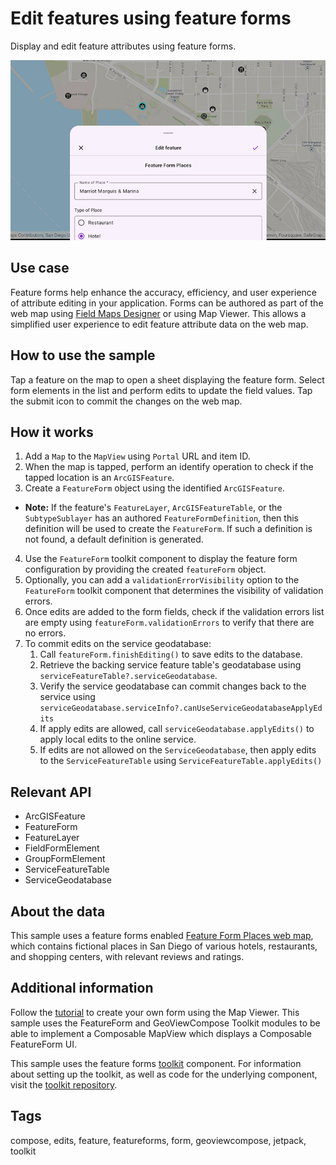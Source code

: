 # Edit features using feature forms

Display and edit feature attributes using feature forms.

![Image of Edit features using feature forms](edit-features-using-feature-forms.png)

## Use case

Feature forms help enhance the accuracy, efficiency, and user experience of attribute editing in your application. Forms can be authored as part of the web map using [Field Maps Designer](https://www.arcgis.com/apps/fieldmaps/) or using Map Viewer. This allows a simplified user experience to edit feature attribute data on the web map.

## How to use the sample

Tap a feature on the map to open a sheet displaying the feature form. Select form elements in the list and perform edits to update the field values. Tap the submit icon to commit the changes on the web map.

## How it works

1. Add a `Map` to the `MapView` using `Portal` URL and item ID.
2. When the map is tapped, perform an identify operation to check if the tapped location is an `ArcGISFeature`.
3. Create a `FeatureForm` object using the identified `ArcGISFeature`.
* **Note:** If the feature's `FeatureLayer`, `ArcGISFeatureTable`, or the `SubtypeSublayer` has an authored `FeatureFormDefinition`, then this definition will be used to create the `FeatureForm`. If such a definition is not found, a default definition is generated.
4. Use the `FeatureForm` toolkit component to display the feature form configuration by providing the created `featureForm` object.
5. Optionally, you can add a `validationErrorVisibility` option to the `FeatureForm` toolkit component that determines the visibility of validation errors.
6. Once edits are added to the form fields, check if the validation errors list are empty using `featureForm.validationErrors` to verify that there are no errors.
7. To commit edits on the service geodatabase:
   1. Call `featureForm.finishEditing()` to save edits to the database.
   2. Retrieve the backing service feature table's geodatabase using `serviceFeatureTable?.serviceGeodatabase`.
   3. Verify the service geodatabase can commit changes back to the service using `serviceGeodatabase.serviceInfo?.canUseServiceGeodatabaseApplyEdits`
   4. If apply edits are allowed, call `serviceGeodatabase.applyEdits()` to apply local edits to the online service.
   5. If edits are not allowed on the `ServiceGeodatabase`, then apply edits to the `ServiceFeatureTable` using `ServiceFeatureTable.applyEdits()`

## Relevant API

* ArcGISFeature
* FeatureForm
* FeatureLayer
* FieldFormElement
* GroupFormElement
* ServiceFeatureTable
* ServiceGeodatabase

## About the data

This sample uses a feature forms enabled [Feature Form Places web map](https://www.arcgis.com/home/item.html?id=516e4d6aeb4c495c87c41e11274c767f), which contains fictional places in San Diego of various hotels, restaurants, and shopping centers, with relevant reviews and ratings.

## Additional information

Follow the [tutorial](https://doc.arcgis.com/en/arcgis-online/create-maps/create-form-mv.htm) to create your own form using the Map Viewer. This sample uses the FeatureForm and GeoViewCompose Toolkit modules to be able to implement a Composable MapView which displays a Composable FeatureForm UI.

This sample uses the feature forms [toolkit](https://github.com/Esri/arcgis-maps-sdk-kotlin-toolkit/tree/main/toolkit/featureforms) component. For information about setting up the toolkit, as well as code for the underlying component, visit the [toolkit repository](https://github.com/Esri/arcgis-maps-sdk-kotlin-toolkit).

## Tags

compose, edits, feature, featureforms, form, geoviewcompose, jetpack, toolkit
